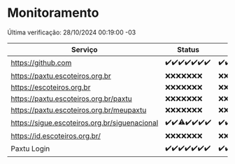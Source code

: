 # Monitoramento

Última verificação: 28/10/2024 00:19:00 -03

|Serviço|Status|Últimas 24h|
|---|---|---|
|https://github.com|<span title="2024-10-21: OK=23">✔️</span><span title="2024-10-22: OK=23">✔️</span><span title="2024-10-23: OK=23">✔️</span><span title="2024-10-24: OK=23">✔️</span><span title="2024-10-25: OK=23">✔️</span><span title="2024-10-26: OK=23">✔️</span><span title="2024-10-27: OK=3">✔️</span>|<span title="27/10/2024 01:10:00 -03 : 200">✔️</span><span title="27/10/2024 02:08:00 -03 : 200">✔️</span><span title="27/10/2024 03:10:00 -03 : 200">✔️</span><span title="27/10/2024 04:07:00 -03 : 200">✔️</span><span title="27/10/2024 05:10:00 -03 : 200">✔️</span><span title="27/10/2024 06:08:00 -03 : 200">✔️</span><span title="27/10/2024 07:07:00 -03 : 200">✔️</span><span title="27/10/2024 08:06:00 -03 : 200">✔️</span><span title="27/10/2024 09:13:00 -03 : 200">✔️</span><span title="27/10/2024 10:13:00 -03 : 200">✔️</span><span title="27/10/2024 11:08:00 -03 : 200">✔️</span><span title="27/10/2024 12:07:00 -03 : 200">✔️</span><span title="27/10/2024 13:09:00 -03 : 200">✔️</span><span title="27/10/2024 14:06:00 -03 : 200">✔️</span><span title="27/10/2024 15:09:00 -03 : 200">✔️</span><span title="27/10/2024 16:07:00 -03 : 200">✔️</span><span title="27/10/2024 17:08:00 -03 : 200">✔️</span><span title="27/10/2024 18:07:00 -03 : 200">✔️</span><span title="27/10/2024 19:08:00 -03 : 200">✔️</span><span title="27/10/2024 20:09:00 -03 : 200">✔️</span><span title="27/10/2024 21:42:00 -03 : 200">✔️</span><span title="27/10/2024 23:15:00 -03 : 200">✔️</span><span title="28/10/2024 00:19:00 -03 : 200">✔️</span>|
|https://paxtu.escoteiros.org.br|<span title="2024-10-21: Falhas=23">❌</span><span title="2024-10-22: Falhas=23">❌</span><span title="2024-10-23: Falhas=23">❌</span><span title="2024-10-24: Falhas=23">❌</span><span title="2024-10-25: Falhas=23">❌</span><span title="2024-10-26: Falhas=23">❌</span><span title="2024-10-27: Falhas=3">❌</span>|<span title="27/10/2024 01:10:00 -03 : 403">❌</span><span title="27/10/2024 02:08:00 -03 : 403">❌</span><span title="27/10/2024 03:10:00 -03 : 403">❌</span><span title="27/10/2024 04:07:00 -03 : 403">❌</span><span title="27/10/2024 05:10:00 -03 : 403">❌</span><span title="27/10/2024 06:08:00 -03 : 403">❌</span><span title="27/10/2024 07:07:00 -03 : 403">❌</span><span title="27/10/2024 08:06:00 -03 : 403">❌</span><span title="27/10/2024 09:13:00 -03 : 403">❌</span><span title="27/10/2024 10:13:00 -03 : 403">❌</span><span title="27/10/2024 11:08:00 -03 : 403">❌</span><span title="27/10/2024 12:07:00 -03 : 403">❌</span><span title="27/10/2024 13:09:00 -03 : 403">❌</span><span title="27/10/2024 14:06:00 -03 : 403">❌</span><span title="27/10/2024 15:09:00 -03 : 403">❌</span><span title="27/10/2024 16:07:00 -03 : 403">❌</span><span title="27/10/2024 17:08:00 -03 : 403">❌</span><span title="27/10/2024 18:07:00 -03 : 403">❌</span><span title="27/10/2024 19:08:00 -03 : 403">❌</span><span title="27/10/2024 20:09:00 -03 : 403">❌</span><span title="27/10/2024 21:42:00 -03 : 403">❌</span><span title="27/10/2024 23:15:00 -03 : 403">❌</span><span title="28/10/2024 00:19:00 -03 : 403">❌</span>|
|https://escoteiros.org.br|<span title="2024-10-21: Falhas=23">❌</span><span title="2024-10-22: Falhas=23">❌</span><span title="2024-10-23: Falhas=23">❌</span><span title="2024-10-24: Falhas=23">❌</span><span title="2024-10-25: Falhas=23">❌</span><span title="2024-10-26: Falhas=23">❌</span><span title="2024-10-27: Falhas=3">❌</span>|<span title="27/10/2024 01:10:00 -03 : 403">❌</span><span title="27/10/2024 02:08:00 -03 : 403">❌</span><span title="27/10/2024 03:10:00 -03 : 403">❌</span><span title="27/10/2024 04:07:00 -03 : 403">❌</span><span title="27/10/2024 05:10:00 -03 : 403">❌</span><span title="27/10/2024 06:08:00 -03 : 403">❌</span><span title="27/10/2024 07:07:00 -03 : 403">❌</span><span title="27/10/2024 08:06:00 -03 : 403">❌</span><span title="27/10/2024 09:13:00 -03 : 403">❌</span><span title="27/10/2024 10:13:00 -03 : 403">❌</span><span title="27/10/2024 11:08:00 -03 : 403">❌</span><span title="27/10/2024 12:07:00 -03 : 403">❌</span><span title="27/10/2024 13:09:00 -03 : 403">❌</span><span title="27/10/2024 14:06:00 -03 : 403">❌</span><span title="27/10/2024 15:09:00 -03 : 403">❌</span><span title="27/10/2024 16:07:00 -03 : 403">❌</span><span title="27/10/2024 17:08:00 -03 : 403">❌</span><span title="27/10/2024 18:07:00 -03 : 403">❌</span><span title="27/10/2024 19:08:00 -03 : 403">❌</span><span title="27/10/2024 20:09:00 -03 : 403">❌</span><span title="27/10/2024 21:42:00 -03 : 403">❌</span><span title="27/10/2024 23:15:00 -03 : 403">❌</span><span title="28/10/2024 00:19:00 -03 : 403">❌</span>|
|https://paxtu.escoteiros.org.br/paxtu|<span title="2024-10-21: Falhas=23">❌</span><span title="2024-10-22: Falhas=23">❌</span><span title="2024-10-23: Falhas=23">❌</span><span title="2024-10-24: Falhas=23">❌</span><span title="2024-10-25: Falhas=23">❌</span><span title="2024-10-26: Falhas=23">❌</span><span title="2024-10-27: Falhas=3">❌</span>|<span title="27/10/2024 01:10:00 -03 : 403">❌</span><span title="27/10/2024 02:08:00 -03 : 403">❌</span><span title="27/10/2024 03:10:00 -03 : 403">❌</span><span title="27/10/2024 04:07:00 -03 : 403">❌</span><span title="27/10/2024 05:10:00 -03 : 403">❌</span><span title="27/10/2024 06:08:00 -03 : 403">❌</span><span title="27/10/2024 07:07:00 -03 : 403">❌</span><span title="27/10/2024 08:06:00 -03 : 403">❌</span><span title="27/10/2024 09:13:00 -03 : 403">❌</span><span title="27/10/2024 10:13:00 -03 : 403">❌</span><span title="27/10/2024 11:08:00 -03 : 403">❌</span><span title="27/10/2024 12:07:00 -03 : 403">❌</span><span title="27/10/2024 13:09:00 -03 : 403">❌</span><span title="27/10/2024 14:06:00 -03 : 403">❌</span><span title="27/10/2024 15:09:00 -03 : 403">❌</span><span title="27/10/2024 16:07:00 -03 : 403">❌</span><span title="27/10/2024 17:08:00 -03 : 403">❌</span><span title="27/10/2024 18:07:00 -03 : 403">❌</span><span title="27/10/2024 19:08:00 -03 : 403">❌</span><span title="27/10/2024 20:09:00 -03 : 403">❌</span><span title="27/10/2024 21:42:00 -03 : 403">❌</span><span title="27/10/2024 23:15:00 -03 : 403">❌</span><span title="28/10/2024 00:19:00 -03 : 403">❌</span>|
|https://paxtu.escoteiros.org.br/meupaxtu|<span title="2024-10-21: Falhas=23">❌</span><span title="2024-10-22: Falhas=23">❌</span><span title="2024-10-23: Falhas=23">❌</span><span title="2024-10-24: Falhas=23">❌</span><span title="2024-10-25: Falhas=23">❌</span><span title="2024-10-26: Falhas=23">❌</span><span title="2024-10-27: Falhas=3">❌</span>|<span title="27/10/2024 01:10:00 -03 : 403">❌</span><span title="27/10/2024 02:08:00 -03 : 403">❌</span><span title="27/10/2024 03:10:00 -03 : 403">❌</span><span title="27/10/2024 04:07:00 -03 : 403">❌</span><span title="27/10/2024 05:10:00 -03 : 403">❌</span><span title="27/10/2024 06:08:00 -03 : 403">❌</span><span title="27/10/2024 07:07:00 -03 : 403">❌</span><span title="27/10/2024 08:06:00 -03 : 403">❌</span><span title="27/10/2024 09:13:00 -03 : 403">❌</span><span title="27/10/2024 10:13:00 -03 : 403">❌</span><span title="27/10/2024 11:08:00 -03 : 403">❌</span><span title="27/10/2024 12:07:00 -03 : 403">❌</span><span title="27/10/2024 13:09:00 -03 : 403">❌</span><span title="27/10/2024 14:06:00 -03 : 403">❌</span><span title="27/10/2024 15:09:00 -03 : 403">❌</span><span title="27/10/2024 16:07:00 -03 : 403">❌</span><span title="27/10/2024 17:08:00 -03 : 403">❌</span><span title="27/10/2024 18:07:00 -03 : 403">❌</span><span title="27/10/2024 19:08:00 -03 : 403">❌</span><span title="27/10/2024 20:09:00 -03 : 403">❌</span><span title="27/10/2024 21:42:00 -03 : 403">❌</span><span title="27/10/2024 23:15:00 -03 : 403">❌</span><span title="28/10/2024 00:19:00 -03 : 403">❌</span>|
|https://sigue.escoteiros.org.br/siguenacional|<span title="2024-10-21: OK=23">✔️</span><span title="2024-10-22: OK=23">✔️</span><span title="2024-10-23: OK=22, Falhas=1">⚠️</span><span title="2024-10-24: OK=23">✔️</span><span title="2024-10-25: OK=23">✔️</span><span title="2024-10-26: OK=23">✔️</span><span title="2024-10-27: OK=3">✔️</span>|<span title="27/10/2024 01:10:00 -03 : 200">✔️</span><span title="27/10/2024 02:08:00 -03 : 200">✔️</span><span title="27/10/2024 03:10:00 -03 : 200">✔️</span><span title="27/10/2024 04:07:00 -03 : 200">✔️</span><span title="27/10/2024 05:10:00 -03 : 200">✔️</span><span title="27/10/2024 06:08:00 -03 : 200">✔️</span><span title="27/10/2024 07:07:00 -03 : 200">✔️</span><span title="27/10/2024 08:06:00 -03 : 200">✔️</span><span title="27/10/2024 09:13:00 -03 : 200">✔️</span><span title="27/10/2024 10:13:00 -03 : 200">✔️</span><span title="27/10/2024 11:08:00 -03 : 200">✔️</span><span title="27/10/2024 12:07:00 -03 : 200">✔️</span><span title="27/10/2024 13:09:00 -03 : 200">✔️</span><span title="27/10/2024 14:06:00 -03 : 200">✔️</span><span title="27/10/2024 15:09:00 -03 : 200">✔️</span><span title="27/10/2024 16:07:00 -03 : 200">✔️</span><span title="27/10/2024 17:08:00 -03 : 502">❌</span><span title="27/10/2024 18:07:00 -03 : 200">✔️</span><span title="27/10/2024 19:08:00 -03 : 200">✔️</span><span title="27/10/2024 20:09:00 -03 : 200">✔️</span><span title="27/10/2024 21:42:00 -03 : 200">✔️</span><span title="27/10/2024 23:15:00 -03 : 200">✔️</span><span title="28/10/2024 00:19:00 -03 : 200">✔️</span>|
|https://id.escoteiros.org.br/|<span title="2024-10-21: Falhas=23">❌</span><span title="2024-10-22: Falhas=23">❌</span><span title="2024-10-23: Falhas=23">❌</span><span title="2024-10-24: Falhas=23">❌</span><span title="2024-10-25: Falhas=23">❌</span><span title="2024-10-26: Falhas=23">❌</span><span title="2024-10-27: Falhas=3">❌</span>|<span title="27/10/2024 01:10:00 -03 : 403">❌</span><span title="27/10/2024 02:08:00 -03 : 403">❌</span><span title="27/10/2024 03:10:00 -03 : 403">❌</span><span title="27/10/2024 04:07:00 -03 : 403">❌</span><span title="27/10/2024 05:10:00 -03 : 403">❌</span><span title="27/10/2024 06:08:00 -03 : 403">❌</span><span title="27/10/2024 07:07:00 -03 : 403">❌</span><span title="27/10/2024 08:06:00 -03 : 403">❌</span><span title="27/10/2024 09:13:00 -03 : 403">❌</span><span title="27/10/2024 10:13:00 -03 : 403">❌</span><span title="27/10/2024 11:08:00 -03 : 403">❌</span><span title="27/10/2024 12:07:00 -03 : 403">❌</span><span title="27/10/2024 13:09:00 -03 : 403">❌</span><span title="27/10/2024 14:06:00 -03 : 403">❌</span><span title="27/10/2024 15:09:00 -03 : 403">❌</span><span title="27/10/2024 16:07:00 -03 : 403">❌</span><span title="27/10/2024 17:08:00 -03 : 403">❌</span><span title="27/10/2024 18:07:00 -03 : 403">❌</span><span title="27/10/2024 19:08:00 -03 : 403">❌</span><span title="27/10/2024 20:09:00 -03 : 403">❌</span><span title="27/10/2024 21:42:00 -03 : 403">❌</span><span title="27/10/2024 23:15:00 -03 : 403">❌</span><span title="28/10/2024 00:19:00 -03 : 403">❌</span>|
|Paxtu Login|<span title="2024-10-21: OK=23">✔️</span><span title="2024-10-22: OK=23">✔️</span><span title="2024-10-23: OK=23">✔️</span><span title="2024-10-24: OK=23">✔️</span><span title="2024-10-25: OK=23">✔️</span><span title="2024-10-26: OK=23">✔️</span><span title="2024-10-27: OK=3">✔️</span>|<span title="27/10/2024 01:10:00 -03 : 200">✔️</span><span title="27/10/2024 02:08:00 -03 : 200">✔️</span><span title="27/10/2024 03:10:00 -03 : 200">✔️</span><span title="27/10/2024 04:07:00 -03 : 200">✔️</span><span title="27/10/2024 05:10:00 -03 : 200">✔️</span><span title="27/10/2024 06:08:00 -03 : 200">✔️</span><span title="27/10/2024 07:07:00 -03 : 200">✔️</span><span title="27/10/2024 08:06:00 -03 : 200">✔️</span><span title="27/10/2024 09:13:00 -03 : 200">✔️</span><span title="27/10/2024 10:13:00 -03 : 200">✔️</span><span title="27/10/2024 11:08:00 -03 : 200">✔️</span><span title="27/10/2024 12:07:00 -03 : 200">✔️</span><span title="27/10/2024 13:09:00 -03 : 200">✔️</span><span title="27/10/2024 14:06:00 -03 : 200">✔️</span><span title="27/10/2024 15:09:00 -03 : 200">✔️</span><span title="27/10/2024 16:07:00 -03 : 200">✔️</span><span title="27/10/2024 17:08:00 -03 : 502">❌</span><span title="27/10/2024 18:07:00 -03 : 200">✔️</span><span title="27/10/2024 19:08:00 -03 : 200">✔️</span><span title="27/10/2024 20:09:00 -03 : 200">✔️</span><span title="27/10/2024 21:42:00 -03 : 200">✔️</span><span title="27/10/2024 23:15:00 -03 : 200">✔️</span><span title="28/10/2024 00:19:00 -03 : 200">✔️</span>|
